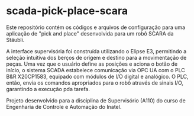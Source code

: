 # scada-pick-place-scara
Este repositório contém os códigos e arquivos de configuração para uma aplicação de "pick and place" desenvolvida para um robô SCARA da Stäubli.

A interface supervisória foi construída utilizando o Elipse E3, permitindo a seleção intuitiva dos berços de origem e destino para a movimentação de peças. Uma vez que o usuário define as posições e aciona o botão de início, o sistema SCADA estabelece comunicação via OPC UA com o PLC B&R X20CP1583, equipado com módulos de I/O digital e analógico. O PLC, então, envia os comandos apropriados para o robô através de sinais I/O, garantindo a execução pda tarefa.

Projeto desenvolvido para a disciplina de Supervisório (A110) do curso de Engenharia de Controle e Automação do Inatel.
